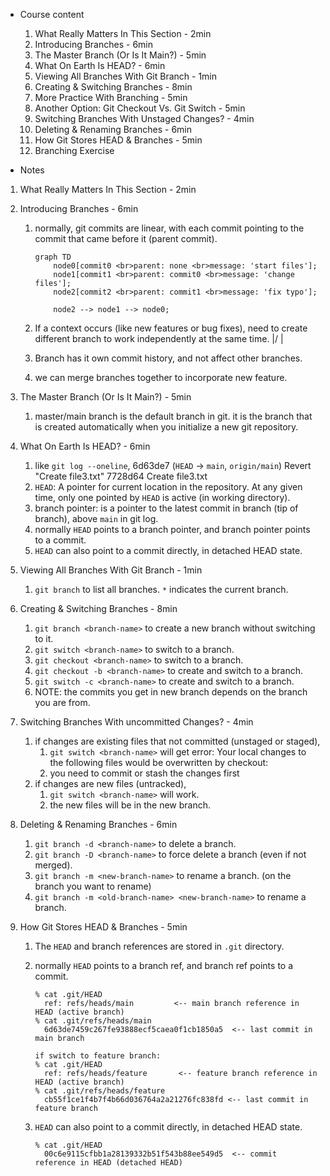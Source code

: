* Course content
  1. What Really Matters In This Section - 2min
  2. Introducing Branches - 6min
  3. The Master Branch (Or Is It Main?) - 5min
  4. What On Earth Is HEAD? - 6min
  5. Viewing All Branches With Git Branch - 1min
  6. Creating & Switching Branches - 8min
  7. More Practice With Branching - 5min
  8. Another Option: Git Checkout Vs. Git Switch - 5min
  9. Switching Branches With Unstaged Changes? - 4min
  10. Deleting & Renaming Branches - 6min
  11. How Git Stores HEAD & Branches - 5min
  12. Branching Exercise


* Notes

1. What Really Matters In This Section - 2min
2. Introducing Branches - 6min
   1. normally, git commits are linear, with each commit pointing to the commit that came before it (parent commit).

      ```mermaid
      graph TD
          node0[commit0 <br>parent: none <br>message: 'start files'];
          node1[commit1 <br>parent: commit0 <br>message: 'change files'];
          node2[commit2 <br>parent: commit1 <br>message: 'fix typo'];

          node2 --> node1 --> node0;
      ```
    2. If a context occurs (like new features or bug fixes), need to create different branch to work independently at the same time.
       |/
       |
    3. Branch has it own commit history, and not affect other branches.
    4. we can merge branches together to incorporate new feature.

3. The Master Branch (Or Is It Main?) - 5min
   1. master/main branch is the default branch in git. it is the branch that is created automatically  when you initialize a new git repository.
4. What On Earth Is HEAD? - 6min
   1. like `git log --oneline`,
      6d63de7 (`HEAD` -> `main`, `origin/main`) Revert "Create file3.txt"
      7728d64 Create file3.txt
   2. `HEAD`: A pointer for current location in the repository. At any given time, only one pointed by `HEAD` is active (in working directory).
   3. branch pointer: is a pointer to the latest commit in branch (tip of branch), above `main` in git log.
   4. normally `HEAD` points to a branch pointer, and branch pointer points to a commit.
   5. `HEAD` can also point to a commit directly, in detached HEAD state.
5. Viewing All Branches With Git Branch - 1min
   1. `git branch` to list all branches. `*` indicates the current branch.
6. Creating & Switching Branches - 8min
   1. `git branch <branch-name>` to create a new branch without switching to it.
   2. `git switch <branch-name>` to switch to a branch.
   3. `git checkout <branch-name>` to switch to a branch.
   4. `git checkout -b <branch-name>` to create and switch to a branch.
   5. `git switch -c <branch-name>` to create and switch to a branch.
   6. NOTE: the commits you get in new branch depends on the branch you are from.
7.  Switching Branches With uncommitted Changes? - 4min
    1.  if changes are existing files that not committed (unstaged or staged),
        1.  `git switch <branch-name>` will get error: Your local changes to the following files would be overwritten by checkout:
        2.  you need to commit or stash the changes first
    2.  if changes are new files (untracked),
        1.  `git switch <branch-name>` will work.
        2.  the new files will be in the new branch.
8.  Deleting & Renaming Branches - 6min
    1.  `git branch -d <branch-name>` to delete a branch.
    2.  `git branch -D <branch-name>` to force delete a branch (even if not merged).
    3.  `git branch -m <new-branch-name>` to rename a branch.  (on the branch you want to rename)
    4.  `git branch -m <old-branch-name> <new-branch-name>` to rename a branch.
9.  How Git Stores HEAD & Branches - 5min
    1.  The `HEAD` and branch references are stored in `.git` directory.
    2.  normally `HEAD` points to a branch ref, and branch ref points to a commit.
        ```
        % cat .git/HEAD
          ref: refs/heads/main         <-- main branch reference in HEAD (active branch)
        % cat .git/refs/heads/main
          6d63de7459c267fe93888ecf5caea0f1cb1850a5  <-- last commit in main branch

        if switch to feature branch:
        % cat .git/HEAD
          ref: refs/heads/feature       <-- feature branch reference in HEAD (active branch)
        % cat .git/refs/heads/feature
          cb55f1ce1f4b7f4b66d036764a2a21276fc838fd <-- last commit in feature branch
        ```

    3.  `HEAD` can also point to a commit directly, in detached HEAD state.
        ```
        % cat .git/HEAD
          00c6e9115cfbb1a28139332b51f543b88ee549d5  <-- commit reference in HEAD (detached HEAD)
        ```